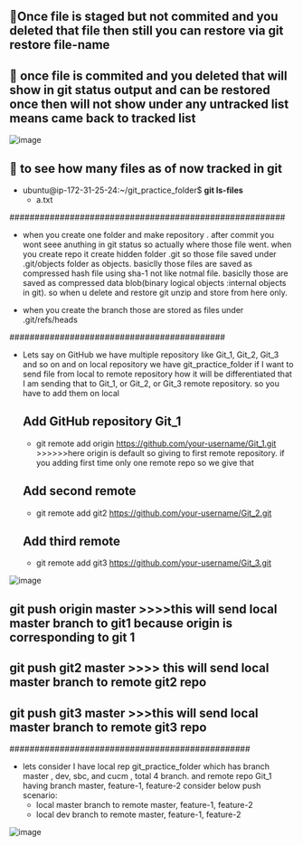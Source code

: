 ## 🚀Once file is staged but not commited and  you deleted that file then still you can restore via git restore file-name
## 🚀 once file is commited and you deleted that will show in git status output and can be restored once then will not show under any untracked list means came back to tracked list

![image](https://github.com/user-attachments/assets/a755d985-05ad-4d74-80af-758d6967ddc2)

## 🚀 to see how many files as of now tracked in git

- ubuntu@ip-172-31-25-24:~/git_practice_folder$ **git ls-files**
   - a.txt


#######################################################
- when you create one folder and make repository . after commit you wont seee anuthing in git status so actually where those file went. when you create repo it create hidden folder .git
  so those file saved under .git/objects folder as objects. basiclly those files are saved as compressed hash file using sha-1 not like notmal file. basiclly those are saved as compressed data blob(binary logical objects 
  :internal objects in git). so when u delete and restore git unzip and store from here only.

- when you create the branch those are stored as files under .git/refs/heads


###########################################

- Lets say on GitHub we have multiple repository like Git_1, Git_2, Git_3 and so on and on local repository we have git_practice_folder if I want to send file from local to remote repository how it will be differentiated 
  that I am sending that to Git_1, or Git_2, or Git_3 remote repository. so you have to add them on local

   ## Add GitHub repository Git_1
   - git remote add origin https://github.com/your-username/Git_1.git >>>>>>here origin is default so giving to first remote repository. if you adding first time only one remote repo so we give that 

   ## Add second remote
   - git remote add git2 https://github.com/your-username/Git_2.git

   ## Add third remote
   - git remote add git3 https://github.com/your-username/Git_3.git
 
![image](https://github.com/user-attachments/assets/f746e9af-b573-45d9-93b7-5567719b581d)

## git push origin master >>>>this will send local master branch to git1 because origin is corresponding to git 1

## git push git2 master >>>> this will send local master branch to remote git2 repo 

## git push git3 master >>>this will send local master branch to remote git3 repo 



################################################

- lets consider I have local rep git_practice_folder which has branch master , dev, sbc, and cucm , total 4 branch. and remote repo Git_1 having branch master, feature-1, feature-2
  consider below push scenario:
  - local master branch to remote master, feature-1, feature-2
  - local dev branch to remote master, feature-1, feature-2

![image](https://github.com/user-attachments/assets/36cc84e8-064c-411b-813c-9e250eaf9fa7)

